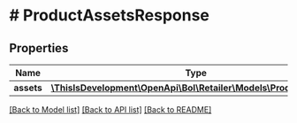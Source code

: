 # # ProductAssetsResponse

## Properties

Name | Type | Description | Notes
------------ | ------------- | ------------- | -------------
**assets** | [**\ThisIsDevelopment\OpenApi\Bol\Retailer\Models\ProductAssets[]**](ProductAssets.md) |  |

[[Back to Model list]](../../README.md#models) [[Back to API list]](../../README.md#endpoints) [[Back to README]](../../README.md)
